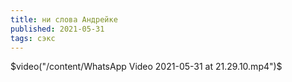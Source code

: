 ```yaml
---
title: ни слова Андрейке
published: 2021-05-31
tags: сэкс
---
```

$video("/content/WhatsApp Video 2021-05-31 at 21.29.10.mp4")$
